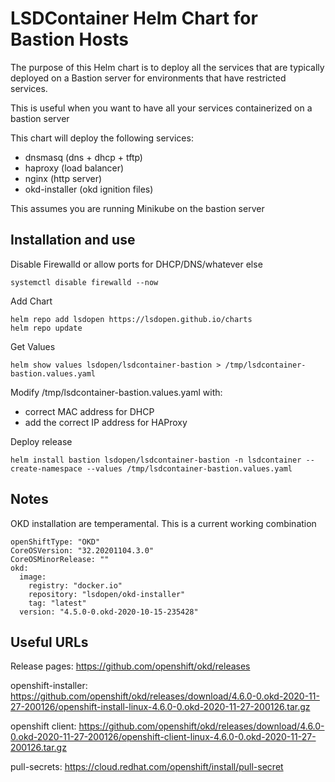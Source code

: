 # LSDContainer Helm Chart for Bastion Hosts

The purpose of this Helm chart is to deploy all the services that are typically deployed on a Bastion server for environments that have restricted services.

This is useful when you want to have all your services containerized on a bastion server

This chart will deploy the following services:

- dnsmasq (dns + dhcp + tftp)
- haproxy (load balancer)
- nginx (http server)
- okd-installer (okd ignition files)

This assumes you are running Minikube on the bastion server

## Installation and use

Disable Firewalld or allow ports for DHCP/DNS/whatever else
```
systemctl disable firewalld --now
```

Add Chart
```
helm repo add lsdopen https://lsdopen.github.io/charts
helm repo update
```

Get Values
```
helm show values lsdopen/lsdcontainer-bastion > /tmp/lsdcontainer-bastion.values.yaml
```

Modify /tmp/lsdcontainer-bastion.values.yaml with:
- correct MAC address for DHCP
- add the correct IP address for HAProxy

Deploy release
```
helm install bastion lsdopen/lsdcontainer-bastion -n lsdcontainer --create-namespace --values /tmp/lsdcontainer-bastion.values.yaml
```

## Notes

OKD installation are temperamental. This is a current working combination

```
openShiftType: "OKD"
CoreOSVersion: "32.20201104.3.0"
CoreOSMinorRelease: ""
okd:
  image:
    registry: "docker.io"
    repository: "lsdopen/okd-installer"
    tag: "latest"
  version: "4.5.0-0.okd-2020-10-15-235428"
```

## Useful URLs
Release pages:       https://github.com/openshift/okd/releases

openshift-installer: https://github.com/openshift/okd/releases/download/4.6.0-0.okd-2020-11-27-200126/openshift-install-linux-4.6.0-0.okd-2020-11-27-200126.tar.gz

openshift client:    https://github.com/openshift/okd/releases/download/4.6.0-0.okd-2020-11-27-200126/openshift-client-linux-4.6.0-0.okd-2020-11-27-200126.tar.gz

pull-secrets:        https://cloud.redhat.com/openshift/install/pull-secret
